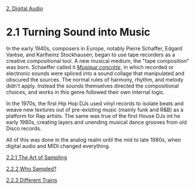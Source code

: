 <link href="../../markdown.css" rel="stylesheet"></link> 

[2. Digital Audio](2.audio.html)

# 2.1 Turning Sound into Music

In the early 1940s, composers in Europe, notably Pierre Schaffer, Edgard Varèse, and Karlheinz Stockhausen, began to use tape recorders as a creative compositional tool. A new musical medium, the "tape composition" was born. Schaeffer called it <a href="https://en.wikipedia.org/wiki/Musique_concr%C3%A8te" target="_blank">*Musique concrète*</a>, in which recorded or electronic sounds were spliced into a sound collage that manipulated and obscured the sources. The normal rules of harmony, rhythm, and melody didn't apply. Instead the sounds themselves directed the compositional choices, and works in this genre followed their own internal logic. 

In the 1970s, the first Hip Hop DJs used vinyl records to isolate beats and weave new textures out of pre-existing music (mainly funk and R&B) as a platform for Rap artists. The same was true of the first House DJs int he early 1980s, creating layers and unending musical dance grooves from old Disco records.

All of this was done in the analog realm until the mid to late 1980s, when digital audio and MIDI changed everything.

[2.2.1 The Art of Sampling](2.2.1.sampling.html)

[2.2.2 Who Sampled?](2.2.2.whosampled.html)

[2.2.3 Different Trains](2.2.3.different.html)

